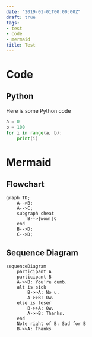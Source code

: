 ```yaml
---
date: "2019-01-01T00:00:00Z"
draft: true
tags:
- test
- code
- mermaid
title: Test
---
```


# Code
## Python
Here is some Python code

```python
a = 0
b = 100
for i in range(a, b):
	print(i)

```

# Mermaid
## Flowchart
```mermaid
graph TD;
	A-->B;
	A-->C;
	subgraph cheat
		B-->|wow!|C
	end
	B-->D;
	C-->D;
```
## Sequence Diagram
```mermaid
sequenceDiagram
	participant A
	participant B
	A->>B: You're dumb.
	alt is sick
		B->>A: No u.
		A->>B: Ow.
	else is loser
	 	B->>A: Ow.
		A->>B: Thanks.
	end
	Note right of B: Sad for B
	B->>A: Thanks
	
```
